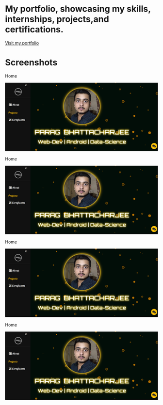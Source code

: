 
# My portfolio, showcasing my skills, internships, projects,and certifications.

[Visit my portfolio](http://parag357.me/)

# Screenshots

Home

![](assets/screenshots/home.png)


Home

![](assets/screenshots/home.png)


Home

![](assets/screenshots/home.png)


Home

![](assets/screenshots/home.png)
